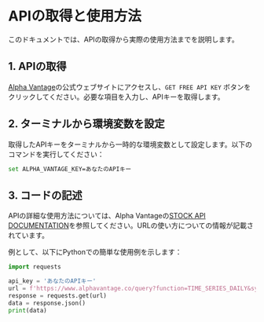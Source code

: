 # APIの取得と使用方法

このドキュメントでは、APIの取得から実際の使用方法までを説明します。

## 1. APIの取得

[Alpha Vantage](https://www.alphavantage.co/)の公式ウェブサイトにアクセスし、`GET FREE API KEY` ボタンをクリックしてください。必要な項目を入力し、APIキーを取得します。

## 2. ターミナルから環境変数を設定

取得したAPIキーをターミナルから一時的な環境変数として設定します。以下のコマンドを実行してください：

```bash
set ALPHA_VANTAGE_KEY=あなたのAPIキー
```

## 3. コードの記述

APIの詳細な使用方法については、Alpha Vantageの[STOCK API DOCUMENTATION](https://www.alphavantage.co/documentation/)を参照してください。URLの使い方についての情報が記載されています。

例として、以下にPythonでの簡単な使用例を示します：

```python
import requests

api_key = 'あなたのAPIキー'
url = f'https://www.alphavantage.co/query?function=TIME_SERIES_DAILY&symbol=IBM&apikey={api_key}'
response = requests.get(url)
data = response.json()
print(data)
```
